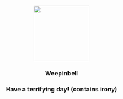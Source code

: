 <p align="center">
    <img src="https://raw.githubusercontent.com/PokeAPI/sprites/master/sprites/pokemon/70.png" width="150" height="150">
</p>
<h3 align="center"> <b>Weepinbell</b></h3>
<h3 align="center">Have a terrifying day! (contains irony)</h3>
